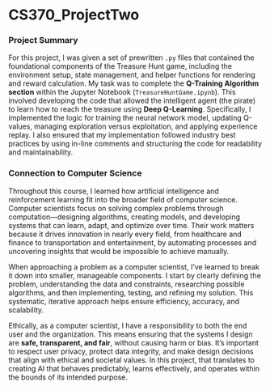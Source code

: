 # CS370_ProjectTwo

### Project Summary

For this project, I was given a set of prewritten `.py` files that contained the foundational components of the Treasure Hunt game, including the environment setup, state management, and helper functions for rendering and reward calculation. My task was to complete the **Q-Training Algorithm section** within the Jupyter Notebook (`TreasureHuntGame.ipynb`). This involved developing the code that allowed the intelligent agent (the pirate) to learn how to reach the treasure using **Deep Q-Learning**. Specifically, I implemented the logic for training the neural network model, updating Q-values, managing exploration versus exploitation, and applying experience replay. I also ensured that my implementation followed industry best practices by using in-line comments and structuring the code for readability and maintainability.

### Connection to Computer Science

Throughout this course, I learned how artificial intelligence and reinforcement learning fit into the broader field of computer science. Computer scientists focus on solving complex problems through computation—designing algorithms, creating models, and developing systems that can learn, adapt, and optimize over time. Their work matters because it drives innovation in nearly every field, from healthcare and finance to transportation and entertainment, by automating processes and uncovering insights that would be impossible to achieve manually.

When approaching a problem as a computer scientist, I’ve learned to break it down into smaller, manageable components. I start by clearly defining the problem, understanding the data and constraints, researching possible algorithms, and then implementing, testing, and refining my solution. This systematic, iterative approach helps ensure efficiency, accuracy, and scalability.

Ethically, as a computer scientist, I have a responsibility to both the end user and the organization. This means ensuring that the systems I design are **safe, transparent, and fair**, without causing harm or bias. It’s important to respect user privacy, protect data integrity, and make design decisions that align with ethical and societal values. In this project, that translates to creating AI that behaves predictably, learns effectively, and operates within the bounds of its intended purpose.
